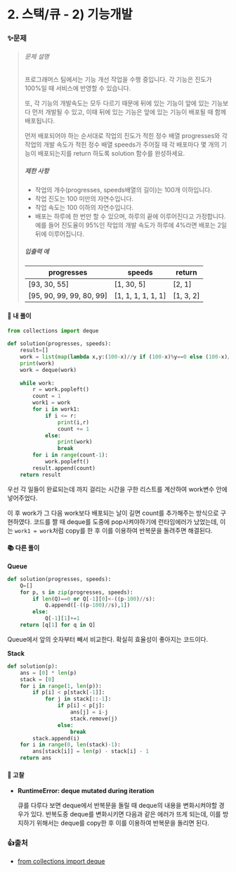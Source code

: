 # 2. 스택/큐 - 2) 기능개발

### ✨문제

> ###### 문제 설명
>
> 프로그래머스 팀에서는 기능 개선 작업을 수행 중입니다. 각 기능은 진도가 100%일 때 서비스에 반영할 수 있습니다.
>
> 또, 각 기능의 개발속도는 모두 다르기 때문에 뒤에 있는 기능이 앞에 있는 기능보다 먼저 개발될 수 있고, 이때 뒤에 있는 기능은 앞에 있는 기능이 배포될 때 함께 배포됩니다.
>
> 먼저 배포되어야 하는 순서대로 작업의 진도가 적힌 정수 배열 progresses와 각 작업의 개발 속도가 적힌 정수 배열 speeds가 주어질 때 각 배포마다 몇 개의 기능이 배포되는지를 return 하도록 solution 함수를 완성하세요.
>
> ##### 제한 사항
>
> - 작업의 개수(progresses, speeds배열의 길이)는 100개 이하입니다.
> - 작업 진도는 100 미만의 자연수입니다.
> - 작업 속도는 100 이하의 자연수입니다.
> - 배포는 하루에 한 번만 할 수 있으며, 하루의 끝에 이루어진다고 가정합니다. 예를 들어 진도율이 95%인 작업의 개발 속도가 하루에 4%라면 배포는 2일 뒤에 이루어집니다.
>
> ##### 입출력 예
>
> | progresses               | speeds             | return    |
> | ------------------------ | ------------------ | --------- |
> | [93, 30, 55]             | [1, 30, 5]         | [2, 1]    |
> | [95, 90, 99, 99, 80, 99] | [1, 1, 1, 1, 1, 1] | [1, 3, 2] |



#### 🎈 내 풀이

```python
from collections import deque

def solution(progresses, speeds):
    result=[]
    work = list(map(lambda x,y:(100-x)//y if (100-x)%y==0 else (100-x)//y+1,progresses,speeds))
    print(work)
    work = deque(work)
    
    while work:
        r = work.popleft()
        count = 1
        work1 = work
        for i in work1:
            if i <= r:
                print(i,r)
                count += 1
            else:
                print(work)
                break
        for i in range(count-1):
            work.popleft()
        result.append(count)     
    return result
```

우선 각 일들이 완료되는데 까지 걸리는 시간을 구한 리스트를 계산하여 work변수 안에 넣어주었다.

이 후 work가 그 다음 work보다 배포되는 날이 길면 count를 추가해주는 방식으로 구현하였다. 코드를 짤 때 deque를 도중에 pop시켜야하기에 런타임에러가 났었는데, 이는 `work1 = work`처럼 copy를 한 후 이를 이용하여 반복문을 돌려주면 해결된다.



#### **📚 다른 풀이** 

**Queue**

```python
def solution(progresses, speeds):
    Q=[]
    for p, s in zip(progresses, speeds):
        if len(Q)==0 or Q[-1][0]<-((p-100)//s):
            Q.append([-((p-100)//s),1])
        else:
            Q[-1][1]+=1
    return [q[1] for q in Q]
```

Queue에서 앞의 숫자부터 빼서 비교한다. 확실히 효율성이 좋아지는 코드이다.



**Stack**

```python
def solution(p):
    ans = [0] * len(p)
    stack = [0]
    for i in range(1, len(p)):
        if p[i] < p[stack[-1]]:
            for j in stack[::-1]:
                if p[i] < p[j]:
                    ans[j] = i-j
                    stack.remove(j)
                else:
                    break
        stack.append(i)
    for i in range(0, len(stack)-1):
        ans[stack[i]] = len(p) - stack[i] - 1
    return ans
```



#### **🧨 고찰**

- **RuntimeError: deque mutated during iteration**

  큐를 다루다 보면 deque에서 반복문을 돌릴 때 deque의 내용을 변화시켜야할 경우가 있다. 반복도중 deque를 변화시키면 다음과 같은 에러가 뜨게 되는데, 이를 방지하기 위해서는 deque를 copy한 후 이를 이용하여 반복문을 돌리면 된다.



### 👍출처

- [from collections import deque](https://dongdongfather.tistory.com/72)

  